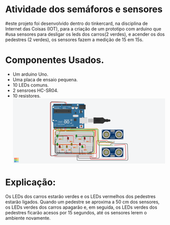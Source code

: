 # Atividade dos semáforos e sensores

#este projeto foi desenvolvido dentro do tinkercard, na disciplina de Internet das Coisas (IOT), para a criação de um prototipo com arduino que
#usa sensores para desligar os leds dos carros(2 verdes), e acender os dos pedestres (2 verdes), os sensores fazem a medição de 15 em 15s.

# Componentes Usados.
- Um arduino Uno.
- Uma placa de ensaio pequena.
- 10 LEDs comuns.
- 2 sensroes HC-SR04.
- 10 resistores.
![circuito](semaforopedestreeoutro.png)

# Explicação:
Os LEDs dos carros estarão verdes e os LEDs vermelhos dos pedestres estarão ligados. 
Quando um pedestre se aproxima a 50 cm dos sensores, os LEDs verdes dos carros apagarão e, em seguida, 
os LEDs verdes dos pedestres ficarão acesos por 15 segundos, até os sensores lerem o ambiente novamente.
